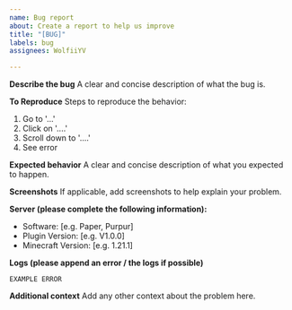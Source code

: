 ```yaml
---
name: Bug report
about: Create a report to help us improve
title: "[BUG]"
labels: bug
assignees: WolfiiYV

---
```


**Describe the bug**
A clear and concise description of what the bug is.

**To Reproduce**
Steps to reproduce the behavior:
1. Go to '...'
2. Click on '....'
3. Scroll down to '....'
4. See error

**Expected behavior**
A clear and concise description of what you expected to happen.

**Screenshots**
If applicable, add screenshots to help explain your problem.

**Server (please complete the following information):**
 - Software: [e.g. Paper, Purpur]
 - Plugin Version: [e.g. V1.0.0]
 - Minecraft Version: [e.g. 1.21.1]

**Logs (please append an error / the logs if possible)**
```text
EXAMPLE ERROR
```

**Additional context**
Add any other context about the problem here.
